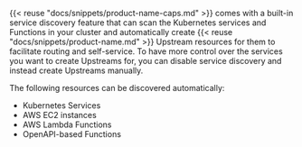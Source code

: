 {{< reuse "docs/snippets/product-name-caps.md" >}} comes with a built-in service discovery feature that can scan the Kubernetes services and Functions in your cluster and automatically create {{< reuse "docs/snippets/product-name.md" >}} Upstream resources for them to facilitate routing and self-service. To have more control over the services you want to create Upstreams for, you can disable service discovery and instead create Upstreams manually. 

The following resources can be discovered automatically:

* Kubernetes Services
* AWS EC2 instances
* AWS Lambda Functions
* OpenAPI-based Functions
